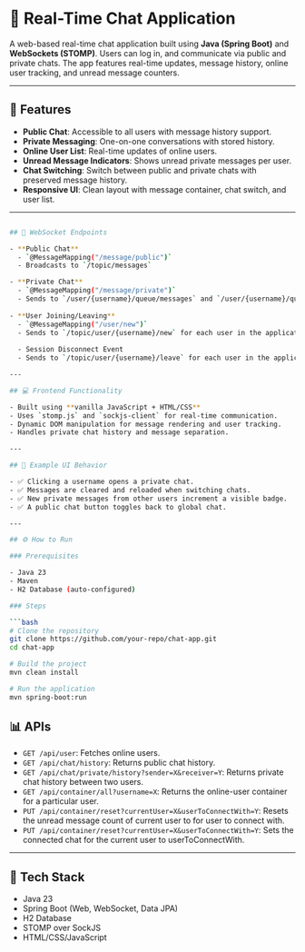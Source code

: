 # 💬 Real-Time Chat Application

A web-based real-time chat application built using **Java (Spring Boot)** and **WebSockets (STOMP)**. Users can log in, and communicate via public and private chats. The app features real-time updates, message history, online user tracking, and unread message counters.

---

## 🚀 Features

- **Public Chat**: Accessible to all users with message history support.
- **Private Messaging**: One-on-one conversations with stored history.
- **Online User List**: Real-time updates of online users.
- **Unread Message Indicators**: Shows unread private messages per user.
- **Chat Switching**: Switch between public and private chats with preserved message history.
- **Responsive UI**: Clean layout with message container, chat switch, and user list.

---

```bash

## 📡 WebSocket Endpoints

- **Public Chat**
  - `@MessageMapping("/message/public")`
  - Broadcasts to `/topic/messages`

- **Private Chat**
  - `@MessageMapping("/message/private")`
  - Sends to `/user/{username}/queue/messages` and `/user/{username}/queue/container`
 
- **User Joining/Leaving**
  - `@MessageMapping("/user/new")`
  - Sends to `/topic/user/{username}/new` for each user in the application
 
  - Session Disconnect Event
  - Sends to `/topic/user/{username}/leave` for each user in the application

---

## 💻 Frontend Functionality

- Built using **vanilla JavaScript + HTML/CSS**
- Uses `stomp.js` and `sockjs-client` for real-time communication.
- Dynamic DOM manipulation for message rendering and user tracking.
- Handles private chat history and message separation.

---

## 🧪 Example UI Behavior

- ✅ Clicking a username opens a private chat.
- ✅ Messages are cleared and reloaded when switching chats.
- ✅ New private messages from other users increment a visible badge.
- ✅ A public chat button toggles back to global chat.

---

## ⚙️ How to Run

### Prerequisites

- Java 23
- Maven
- H2 Database (auto-configured)

### Steps

```bash
# Clone the repository
git clone https://github.com/your-repo/chat-app.git
cd chat-app

# Build the project
mvn clean install

# Run the application
mvn spring-boot:run
```

## 📊 APIs

- `GET /api/user`: Fetches online users.
- `GET /api/chat/history`: Returns public chat history.
- `GET /api/chat/private/history?sender=X&receiver=Y`: Returns private chat history between two users.
- `GET /api/container/all?username=X`: Returns the online-user container for a particular user.
- `PUT /api/container/reset?currentUser=X&userToConnectWith=Y`: Resets the unread message count of current user to for user to connect with.
- `PUT /api/container/reset?currentUser=X&userToConnectWith=Y`: Sets the connected chat for the current user to userToConnectWith.
  
---

## 📌 Tech Stack

- Java 23
- Spring Boot (Web, WebSocket, Data JPA)
- H2 Database
- STOMP over SockJS
- HTML/CSS/JavaScript
